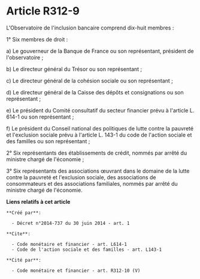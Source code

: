 # Article R312-9

L'Observatoire de l'inclusion bancaire comprend dix-huit membres : 

1° Six membres de droit : 

a) Le gouverneur de la Banque de France ou son représentant, président de l'observatoire ; 

b) Le directeur général du Trésor ou son représentant ; 

c) Le directeur général de la cohésion sociale ou son représentant ; 

d) Le directeur général de la Caisse des dépôts et consignations ou son représentant ; 

e) Le président du Comité consultatif du secteur financier prévu à l'article L. 614-1 ou son représentant ; 

f) Le président du Conseil national des politiques de lutte contre la pauvreté et l'exclusion sociale prévu à l'article L.
143-1 du code de l'action sociale et des familles ou son représentant ; 

2° Six représentants des établissements de crédit, nommés par arrêté du ministre chargé de l'économie ; 

3° Six représentants des associations œuvrant dans le domaine de la lutte contre la pauvreté et l'exclusion sociale, des
associations de consommateurs et des associations familiales, nommés par arrêté du ministre chargé de l'économie.

**Liens relatifs à cet article**

	**Créé par**:

	  - Décret n°2014-737 du 30 juin 2014 - art. 1

	**Cite**:

	  - Code monétaire et financier - art. L614-1
	  - Code de l'action sociale et des familles - art. L143-1

	**Cité par**:

	  - Code monétaire et financier - art. R312-10 (V)
